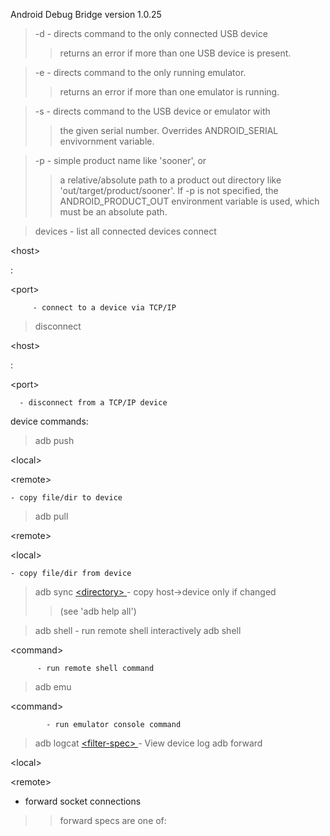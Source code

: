 Android Debug Bridge version 1.0.25

> -d                            - directs command to the only connected USB device
> > returns an error if more than one USB device is present.

> -e                            - directs command to the only running emulator.
> > returns an error if more than one emulator is running.

> -s <serial number>            - directs command to the USB device or emulator with
> > the given serial number. Overrides ANDROID\_SERIAL
> > envivornment variable.

> -p <product name or path>     - simple product name like 'sooner', or
> > a relative/absolute path to a product
> > out directory like 'out/target/product/sooner'.
> > If -p is not specified, the ANDROID\_PRODUCT\_OUT
> > environment variable is used, which must
> > be an absolute path.

> devices                       - list all connected devices
> connect 

&lt;host&gt;

:

&lt;port&gt;

         - connect to a device via TCP/IP
> disconnect 

&lt;host&gt;

:

&lt;port&gt;

      - disconnect from a TCP/IP device

device commands:
> adb push 

&lt;local&gt;

 

&lt;remote&gt;

    - copy file/dir to device
> adb pull 

&lt;remote&gt;

 

&lt;local&gt;

    - copy file/dir from device
> adb sync [&lt;directory&gt; ](.md)     - copy host->device only if changed
> > (see 'adb help all')

> adb shell                    - run remote shell interactively
> adb shell 

&lt;command&gt;

          - run remote shell command
> adb emu 

&lt;command&gt;

            - run emulator console command
> adb logcat [&lt;filter-spec&gt; ](.md) - View device log
> adb forward 

&lt;local&gt;

 

&lt;remote&gt;

 - forward socket connections
> > forward specs are one of: